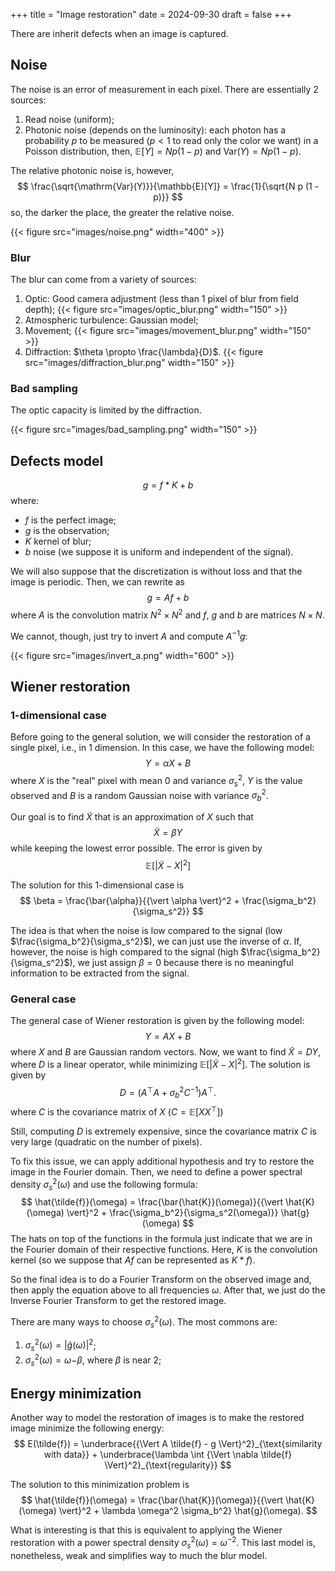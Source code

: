 +++
title = "Image restoration"
date = 2024-09-30
draft = false
+++

There are inherit defects when an image is captured.

## Noise

The noise is an error of measurement in each pixel.
There are essentially 2 sources:

1. Read noise (uniform);
2. Photonic noise (depends on the luminosity): each photon has a probability $p$ to be measured ($p < 1$ to read only the color we want) in a Poisson distribution, then, $\mathbb{E}[Y] = N p (1 - p)$ and $\mathrm{Var}(Y) = N p (1 - p)$.

The relative photonic noise is, however,
$$
\frac{\sqrt{\mathrm{Var}(Y)}}{\mathbb{E}[Y]} = \frac{1}{\sqrt{N p (1 - p)}}
$$
so, the darker the place, the greater the relative noise.

{{< figure src="images/noise.png" width="400" >}}

### Blur

The blur can come from a variety of sources:

1. Optic: Good camera adjustment (less than 1 pixel of blur from field depth);
{{< figure src="images/optic_blur.png" width="150" >}}
2. Atmospheric turbulence: Gaussian model;
3. Movement;
{{< figure src="images/movement_blur.png" width="150" >}}
4. Diffraction: $\theta \propto \frac{\lambda}{D}$.
{{< figure src="images/diffraction_blur.png" width="150" >}}

### Bad sampling

The optic capacity is limited by the diffraction.

{{< figure src="images/bad_sampling.png" width="150" >}}

## Defects model

$$
g = f \ast K + b
$$
where:

- $f$ is the perfect image;
- $g$ is the observation;
- $K$ kernel of blur;
- $b$ noise (we suppose it is uniform and independent of the signal).

We will also suppose that the discretization is without loss and that the image is periodic.
Then, we can rewrite as
$$
g = A f + b
$$
where $A$ is the convolution matrix $N^2 \times N^2$ and $f$, $g$ and $b$ are matrices $N \times N$.

We cannot, though, just try to invert $A$ and compute $A^{-1}g$:

{{< figure src="images/invert_a.png" width="600" >}}

## Wiener restoration

### 1-dimensional case

Before going to the general solution, we will consider the restoration of a single pixel, i.e., in 1 dimension.
In this case, we have the following model:
$$
Y = \alpha X + B
$$
where $X$ is the "real" pixel with mean $0$ and variance $\sigma_s^2$, $Y$ is the value observed and $B$ is a random Gaussian noise with variance $\sigma_b^2$.

Our goal is to find $\tilde{X}$ that is an approximation of $X$ such that
$$
\tilde{X} = \beta Y
$$
while keeping the lowest error possible. The error is given by
$$
\mathbb{E}[{\vert \tilde{X} - X \vert}^2]
$$

The solution for this 1-dimensional case is
$$
\beta = \frac{\bar{\alpha}}{{\vert \alpha \vert}^2 + \frac{\sigma_b^2}{\sigma_s^2}}
$$

The idea is that when the noise is low compared to the signal (low $\frac{\sigma_b^2}{\sigma_s^2}$), we can just use the inverse of $\alpha$.
If, however, the noise is high compared to the signal (high $\frac{\sigma_b^2}{\sigma_s^2}$), we just assign $\beta = 0$ because there is no meaningful information to be extracted from the signal.

### General case

The general case of Wiener restoration is given by the following model:
$$
Y = A X + B
$$
where $X$ and $B$ are Gaussian random vectors.
Now, we want to find $\tilde{X} = D Y$, where $D$ is a linear operator, while minimizing $\mathbb{E}[{\vert \tilde{X} - X \vert}^2]$.
The solution is given by
$$
D = (A^\top A + \sigma_b^2 C^{-1}) A^\top.
$$
where $C$ is the covariance matrix of $X$ ($C = \mathbb{E}[X X^\top]$)

Still, computing $D$ is extremely expensive, since the covariance matrix $C$ is very large (quadratic on the number of pixels).

To fix this issue, we can apply additional hypothesis and try to restore the image in the Fourier domain.
Then, we need to define a power spectral density $\sigma_s^2(\omega)$ and use the following formula:
$$
\hat{\tilde{f}}(\omega) = \frac{\bar{\hat{K}}(\omega)}{{\vert \hat{K}(\omega) \vert}^2 + \frac{\sigma_b^2}{\sigma_s^2(\omega)}} \hat{g}(\omega)
$$
The hats on top of the functions in the formula just indicate that we are in the Fourier domain of their respective functions.
Here, $K$ is the convolution kernel (so we suppose that $Af$ can be represented as $K \ast f$).

So the final idea is to do a Fourier Transform on the observed image and, then apply the equation above to all frequencies $\omega$.
After that, we just do the Inverse Fourier Transform to get the restored image.

There are many ways to choose $\sigma_s^2(\omega)$.
The most commons are:

1. $\sigma_s^2(\omega) = {\vert \hat{g}(\omega) \vert}^2$;
2. $\sigma_s^2(\omega) = \omega{-\beta}$, where $\beta$ is near $2$;

## Energy minimization

Another way to model the restoration of images is to make the restored image minimize the following energy:
$$
E(\tilde{f}) = \underbrace{{\Vert A \tilde{f} - g \Vert}^2}_{\text{similarity with data}} + \underbrace{\lambda \int {\Vert \nabla \tilde{f} \Vert}^2}_{\text{regularity}}
$$

The solution to this minimization problem is
$$
\hat{\tilde{f}}(\omega) = \frac{\bar{\hat{K}}(\omega)}{{\vert \hat{K}(\omega) \vert}^2 + \lambda \omega^2 \sigma_b^2} \hat{g}(\omega).
$$

What is interesting is that this is equivalent to applying the Wiener restoration with a power spectral density $\sigma_s^2(\omega) = \omega^{-2}$.
This last model is, nonetheless, weak and simplifies way to much the blur model.
